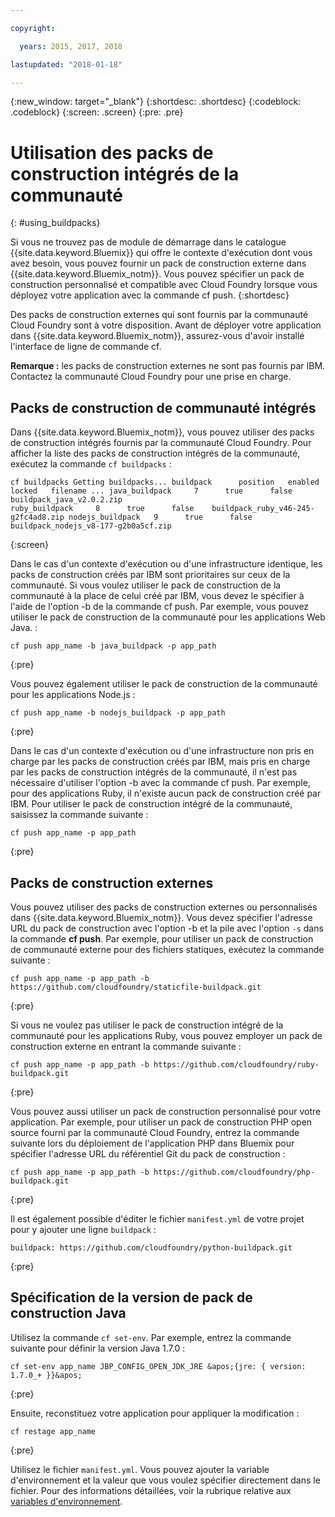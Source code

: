 ```yaml
---

copyright:

  years: 2015, 2017, 2018

lastupdated: "2018-01-18"

---
```


{:new_window: target="_blank"}
{:shortdesc: .shortdesc}
{:codeblock: .codeblock}
{:screen: .screen}
{:pre: .pre}

# Utilisation des packs de construction intégrés de la communauté
{: #using_buildpacks}

Si vous ne trouvez pas de module de démarrage dans le catalogue {{site.data.keyword.Bluemix}} qui offre le contexte d'exécution dont vous avez besoin, vous pouvez fournir un pack de construction externe dans {{site.data.keyword.Bluemix_notm}}. Vous pouvez spécifier un pack de construction personnalisé et compatible avec Cloud Foundry lorsque vous déployez votre application avec la commande cf push.
{:shortdesc}

Des packs de construction externes qui sont fournis par la communauté Cloud Foundry sont à votre disposition. Avant de déployer votre application dans {{site.data.keyword.Bluemix_notm}}, assurez-vous d'avoir installé
l'interface de ligne de commande cf.

**Remarque :** les packs de construction externes ne sont pas fournis par IBM. Contactez la communauté Cloud Foundry pour une prise en charge.

## Packs de construction de communauté intégrés

Dans {{site.data.keyword.Bluemix_notm}}, vous pouvez utiliser des packs de construction intégrés fournis par la communauté Cloud Foundry. Pour afficher la liste des packs de construction intégrés de la communauté, exécutez la commande `cf buildpacks` :

```
cf buildpacks Getting buildpacks... buildpack      position   enabled   locked   filename ... java_buildpack     7      true      false    buildpack_java_v2.0.2.zip
ruby_buildpack     8      true      false    buildpack_ruby_v46-245-g2fc4ad8.zip nodejs_buildpack   9      true      false    buildpack_nodejs_v8-177-g2b0a5cf.zip
```
{:screen}


Dans le cas d'un contexte d'exécution ou d'une infrastructure identique, les packs de construction créés par IBM sont prioritaires sur ceux de la communauté. Si vous voulez utiliser le pack de construction de la communauté à la place de celui créé par IBM, vous devez le spécifier à l'aide de l'option -b de la commande cf push.
Par exemple, vous pouvez utiliser le pack de construction de la communauté pour les applications Web Java. :

```
cf push app_name -b java_buildpack -p app_path
```
{:pre}

Vous pouvez également utiliser le pack de construction de la communauté pour les applications Node.js :

```
cf push app_name -b nodejs_buildpack -p app_path
```
{:pre}

Dans le cas d'un contexte d'exécution ou d'une infrastructure non pris en charge par les packs de construction créés par IBM, mais pris en charge par les packs de construction intégrés de la communauté, il n'est pas nécessaire d'utiliser l'option -b avec la commande cf push. Par exemple, pour des applications Ruby, il n'existe aucun pack de construction créé par IBM. Pour utiliser le pack de construction intégré de la communauté, saisissez la commande suivante :

```
cf push app_name -p app_path
```
{:pre}

## Packs de construction externes

Vous pouvez utiliser des packs de construction externes ou personnalisés dans {{site.data.keyword.Bluemix_notm}}. Vous devez spécifier l'adresse URL du pack de construction avec l'option -b et la pile avec l'option `-s` dans la commande **cf push**. Par exemple, pour utiliser un pack de construction de communauté externe pour des fichiers statiques, exécutez la commande suivante :

```
cf push app_name -p app_path -b https://github.com/cloudfoundry/staticfile-buildpack.git
```
{:pre}

Si vous ne voulez pas utiliser le pack de construction intégré de la communauté pour les applications Ruby, vous pouvez employer un pack de construction externe en entrant la commande suivante :

```
cf push app_name -p app_path -b https://github.com/cloudfoundry/ruby-buildpack.git
```
{:pre}

Vous pouvez aussi utiliser un pack de construction personnalisé pour votre application. Par exemple, pour utiliser un pack de construction PHP open source fourni par la communauté Cloud Foundry, entrez la commande suivante lors du déploiement de l'application PHP dans Bluemix pour spécifier l'adresse URL du référentiel Git du pack de construction :

```
cf push app_name -p app_path -b https://github.com/cloudfoundry/php-buildpack.git
```
{:pre}

Il est également possible d'éditer le fichier `manifest.yml` de votre projet pour y ajouter une ligne `buildpack` :

```
buildpack: https://github.com/cloudfoundry/python-buildpack.git
```
{:pre}


## Spécification de la version de pack de construction Java

Utilisez la commande `cf set-env`. Par exemple, entrez la commande suivante pour définir la version Java 1.7.0 :
```
cf set-env app_name JBP_CONFIG_OPEN_JDK_JRE &apos;{jre: { version: 1.7.0_+ }}&apos;
```
{:pre}

Ensuite, reconstituez votre application pour appliquer la modification :

```
cf restage app_name
```
{:pre}

Utilisez le fichier `manifest.yml`. Vous pouvez ajouter la variable d'environnement et la valeur que vous voulez spécifier directement dans le fichier. Pour des informations détaillées, voir la rubrique relative aux [variables d'environnement](https://docs.cloudfoundry.org/devguide/deploy-apps/manifest.html#env-block). 
